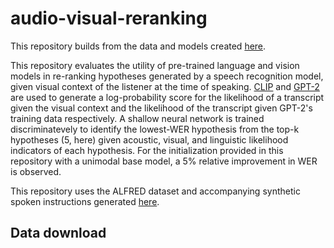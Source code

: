 # audio-visual-reranking

This repository builds from the data and models created [here](https://github.com/Cylumn/embodied-multimodal-asr/). 

This repository evaluates the utility of pre-trained language and vision models in re-ranking hypotheses generated by a speech recognition model, given visual context of the listener at the time of speaking. [CLIP](https://github.com/openai/CLIP) and [GPT-2](https://github.com/openai/gpt-2) are used to generate a log-probability score for the likelihood of a transcript given the visual context and the likelihood of the transcript given GPT-2's training data respectively. A shallow neural network is trained discriminatevely to identify the lowest-WER hypothesis from the top-k hypotheses (5, here) given acoustic, visual, and linguistic likelihood indicators of each hypothesis. For the initialization provided in this repository with a unimodal base model, a 5% relative improvement in WER is observed.

This repository uses the ALFRED dataset and accompanying synthetic spoken instructions generated [here](https://github.com/Cylumn/embodied-multimodal-asr/). 

## Data download

